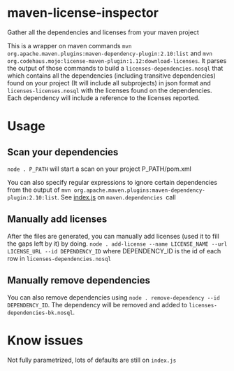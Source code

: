 # maven-license-inspector
Gather all the dependencies and licenses from your maven project

This is a wrapper on maven commands `mvn org.apache.maven.plugins:maven-dependency-plugin:2.10:list` and `mvn org.codehaus.mojo:license-maven-plugin:1.12:download-licenses`.
It parses the output of those commands to build a `licenses-dependencies.nosql` that which contains all the dependencies (including transitive dependencies) found on your project (It will include all subprojects) in json format and `licenses-licenses.nosql` with the licenses found on the dependencies.
Each dependency will include a reference to the licenses reported.

# Usage

## Scan your dependencies
`node . P_PATH` will start a scan on your project P_PATH/pom.xml

You can also specify regular expressions to ignore certain dependencies from the output of `mvn org.apache.maven.plugins:maven-dependency-plugin:2.10:list`. See [index.js](https://github.com/josejulio/maven-license-inspector/blob/master/index.js#L36) on `maven.dependencies
`call

## Manually add licenses
After the files are generated, you can manually add licenses (used it to fill the gaps left by it) by doing.
`node . add-license --name LICENSE_NAME --url LICENSE_URL --id DEPENDENCY_ID` where DEPENDENCY_ID is the id of each row in `licenses-dependencies.nosql`

## Manually remove dependencies
You can also remove dependencies using `node . remove-dependency --id DEPENDENCY_ID`. The dependency will be removed and added to `licenses-dependencies-bk.nosql`.

# Know issues
Not fully parametrized, lots of defaults are still on `index.js`
